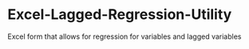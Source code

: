 # Excel-Lagged-Regression-Utility
Excel form that allows for regression for variables and lagged variables
